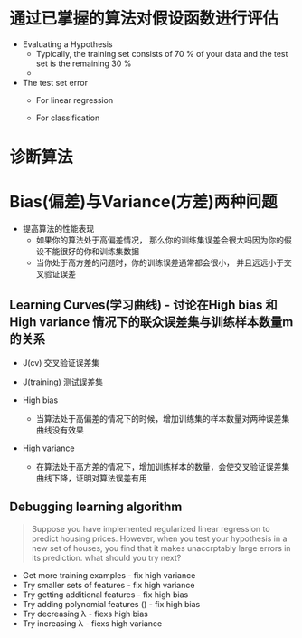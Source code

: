 # 通过已掌握的算法对假设函数进行评估

* Evaluating a Hypothesis
  * Typically, the training set consists of 70 % of your data and the test set is the remaining 30 %
  * 
* The test set error
  * For linear regression

  * For classification

# 诊断算法


# Bias(偏差)与Variance(方差)两种问题

* 提高算法的性能表现
  * 如果你的算法处于高偏差情况， 那么你的训练集误差会很大吗因为你的假设不能很好的你和训练集数据
  * 当你处于高方差的问题时，你的训练误差通常都会很小， 并且远远小于交叉验证误差 

## Learning Curves(学习曲线) - 讨论在High bias 和 High variance 情况下的联众误差集与训练样本数量m的关系

* J(cv) 交叉验证误差集
* J(training) 测试误差集

* High bias
  * 当算法处于高偏差的情况下的时候，增加训练集的样本数量对两种误差集曲线没有效果
* High variance
  * 在算法处于高方差的情况下，增加训练样本的数量，会使交叉验证误差集曲线下降，证明对算法误差有用

## Debugging learning algorithm

> Suppose you have implemented regularized linear regression to predict housing prices. However, when you test your hypothesis in a new set of houses, you find that it makes unaccrptably large errors in its prediction. what should you try next?

* Get more training examples - fix high variance
* Try smaller sets of features - fix high variance
* Try getting additional features - fix high bias
* Try adding polynomial features () - fix high bias
* Try decreasing λ  - fiexs high bias
* Try increasing λ  - fiexs high variance